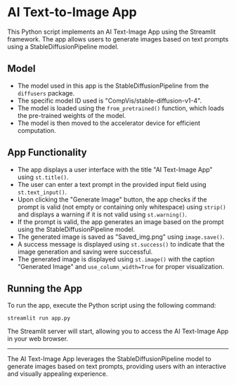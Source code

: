 # AI Text-to-Image App

This Python script implements an AI Text-Image App using the Streamlit framework. The app allows users to generate images based on text prompts using a StableDiffusionPipeline model.

## Model

- The model used in this app is the StableDiffusionPipeline from the `diffusers` package.
- The specific model ID used is "CompVis/stable-diffusion-v1-4".
- The model is loaded using the `from_pretrained()` function, which loads the pre-trained weights of the model.
- The model is then moved to the accelerator device for efficient computation.

## App Functionality

- The app displays a user interface with the title "AI Text-Image App" using `st.title()`.
- The user can enter a text prompt in the provided input field using `st.text_input()`.
- Upon clicking the "Generate Image" button, the app checks if the prompt is valid (not empty or containing only whitespace) using `strip()` and displays a warning if it is not valid using `st.warning()`.
- If the prompt is valid, the app generates an image based on the prompt using the StableDiffusionPipeline model.
- The generated image is saved as "Saved_img.png" using `image.save()`.
- A success message is displayed using `st.success()` to indicate that the image generation and saving were successful.
- The generated image is displayed using `st.image()` with the caption "Generated Image" and `use_column_width=True` for proper visualization.

## Running the App

To run the app, execute the Python script using the following command:
```
streamlit run app.py
```

The Streamlit server will start, allowing you to access the AI Text-Image App in your web browser.

---

The AI Text-Image App leverages the StableDiffusionPipeline model to generate images based on text prompts, providing users with an interactive and visually appealing experience.
